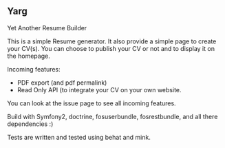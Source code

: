 Yarg
--

Yet Another Resume Builder


This is a simple Resume generator.
It also provide a simple page to create your CV(s). 
You can choose to publish your CV or not and to display it on the homepage.

Incoming features:
- PDF export (and pdf permalink)
- Read Only API (to integrate your CV on your own website.

You can look at the issue page to see all incoming features.

Build with Symfony2, doctrine, fosuserbundle, fosrestbundle, and all there dependencies :)

Tests are written and tested using behat and mink.